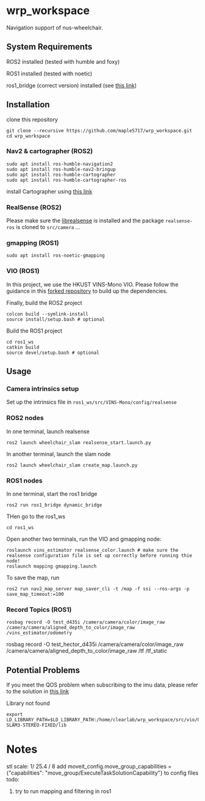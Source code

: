 # wrp_workspace #
Navigation support of nus-wheelchair. 

## System Requirements ##
ROS2 installed (tested with humble and foxy)

ROS1 installed (tested with noetic)

ros1_bridge (correct version) installed (see [this link](https://github.com/ros2/ros1_bridge))

## Installation ##
clone this repository 
```
git clone --recursive https://github.com/maple5717/wrp_workspace.git
cd wrp_workspace 
```
### Nav2 & cartographer (ROS2) ###
<!-- Please refer to the [installation guide](https://docs.nav2.org/getting_started/index.html) -->
```
sudo apt install ros-humble-navigation2
sudo apt install ros-humble-nav2-bringup
sudo apt install ros-humble-cartographer
sudo apt install ros-humble-cartographer-ros
```
install Cartographer using [this link](https://ros2-industrial-workshop.readthedocs.io/en/latest/_source/navigation/ROS2-Cartographer.html)


### RealSense (ROS2) ###
Please make sure the [librealsense](https://github.com/IntelRealSense/librealsense) is installed and the package ```realsense-ros``` is cloned to ```src/camera```
...

### gmapping (ROS1) ###
```
sudo apt install ros-noetic-gmapping
```

### VIO (ROS1) ###
In this project, we use the HKUST VINS-Mono VIO. Please follow the guidance in this [forked repository](https://github.com/maple5717/VINS-Mono) to build up the dependencies. 

<!-- ### ORB-SLAM3 (ROS2) ###
 Install epoxy
```
sudo apt-get install libepoxy-dev
```
Clone and build [Pangolin](https://github.com/stevenlovegrove/Pangolin)


Please make sure the forked repository ```orbslam3_ros2```  [[link](github.com/maple5717/orbslam3_ros2)] is cloned to ```src/slam```

Install g20
```
sudo apt-get install ros-humble-libg2o
```
Install orbslam following the instructions from the original [ORB_SLAM3_ROS2 repository](github.com/zang09/ORB_SLAM3_ROS2). **Do not forget to correctly set ORB_SLAM3_ROOT_DIR** -->



Finally, build the ROS2 project 
```
colcon build --symlink-install
source install/setup.bash # optional
```

Build the ROS1 project 
```
cd ros1_ws
catkin build
source devel/setup.bash # optional
```


## Usage ##
### Camera intrinsics setup ###
<!-- Please set up the camera intrinsics in ```src/slam/wheelchair_slam/config/RealSense_D435i.yaml``` -->
Set up the intrinsics file in ```ros1_ws/src/VINS-Mono/config/realsense```


### ROS2 nodes ###
In one terminal, launch realsense
<!-- ```
ros2 launch realsense2_camera rs_launch.py   unite_imu_method:=2 align_depth.enable:=true enable_accel:=true enable_gyro:=true 
``` -->
```
ros2 launch wheelchair_slam realsense_start.launch.py
```
In another terminal, launch the slam node
```
ros2 launch wheelchair_slam create_map.launch.py
```
<!-- ```
ros2 run orbslam3 rgbd src/slam/orbslam3_ros2/vocabulary/ORBvoc.txt src/slam/orbslam3_ros2/config/rgb-d/RealSense_D435i.yaml 
``` -->

### ROS1 nodes ###
In one terminal, start the ros1 bridge 
```
ros2 run ros1_bridge dynamic_bridge 
```

THen go to the ros1_ws
```
cd ros1_ws
```
Open another two terminals, run the VIO and gmapping node: 
```
roslaunch vins_estimator realsense_color.launch # make sure the realsense configuration file is set up correctly before running thie node! 
roslaunch mapping gmapping.launch
```

To save the map, run 
```
ros2 run nav2_map_server map_saver_cli -t /map -f ssi --ros-args -p save_map_timeout:=100
```

### Record Topics (ROS1) ###
```
rosbag record -O test_d435i /camera/camera/color/image_raw /camera/camera/aligned_depth_to_color/image_raw  /vins_estimator/odometry 
```
rosbag record -O test_hector_d435i /camera/camera/color/image_raw /camera/camera/aligned_depth_to_color/image_raw /tf /tf_static

## Potential Problems ##
If you meet the QOS problem when subscribing to the imu data, please refer to the solution in [this link](https://github.com/IntelRealSense/realsense-ros/issues/3033#issuecomment-1983139591)

Library not found
```
export LD_LIBRARY_PATH=$LD_LIBRARY_PATH:/home/clearlab/wrp_workspace/src/vio/ORB-SLAM3-STEREO-FIXED/lib
```



# Notes #
stl scale: 1/ 25.4 / 8
add moveit_config.move_group_capabilities = {"capabilities": "move_group/ExecuteTaskSolutionCapability"} to config files
todo: 
1. try to run mapping and filtering in ros1
